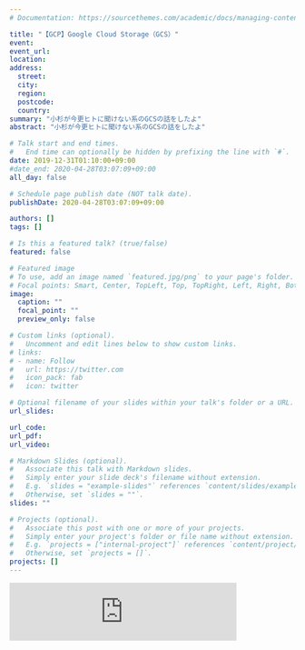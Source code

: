 ```yaml
---
# Documentation: https://sourcethemes.com/academic/docs/managing-content/

title: "【GCP】Google Cloud Storage（GCS）"
event:
event_url:
location:
address:
  street:
  city:
  region:
  postcode:
  country:
summary: "小杉が今更ヒトに聞けない系のGCSの話をしたよ"
abstract: "小杉が今更ヒトに聞けない系のGCSの話をしたよ"

# Talk start and end times.
#   End time can optionally be hidden by prefixing the line with `#`.
date: 2019-12-31T01:10:00+09:00
#date_end: 2020-04-28T03:07:09+09:00
all_day: false

# Schedule page publish date (NOT talk date).
publishDate: 2020-04-28T03:07:09+09:00

authors: []
tags: []

# Is this a featured talk? (true/false)
featured: false

# Featured image
# To use, add an image named `featured.jpg/png` to your page's folder. 
# Focal points: Smart, Center, TopLeft, Top, TopRight, Left, Right, BottomLeft, Bottom, BottomRight.
image:
  caption: ""
  focal_point: ""
  preview_only: false

# Custom links (optional).
#   Uncomment and edit lines below to show custom links.
# links:
# - name: Follow
#   url: https://twitter.com
#   icon_pack: fab
#   icon: twitter

# Optional filename of your slides within your talk's folder or a URL.
url_slides:

url_code:
url_pdf:
url_video:

# Markdown Slides (optional).
#   Associate this talk with Markdown slides.
#   Simply enter your slide deck's filename without extension.
#   E.g. `slides = "example-slides"` references `content/slides/example-slides.md`.
#   Otherwise, set `slides = ""`.
slides: ""

# Projects (optional).
#   Associate this post with one or more of your projects.
#   Simply enter your project's folder or file name without extension.
#   E.g. `projects = ["internal-project"]` references `content/project/deep-learning/index.md`.
#   Otherwise, set `projects = []`.
projects: []
---
```

<iframe src="https://anchor.fm/hiroaki-kato/embed/episodes/GCPGoogle-Cloud-StorageGCS-e9tiga" height="102px" width="400px" frameborder="0" scrolling="no"></iframe>
